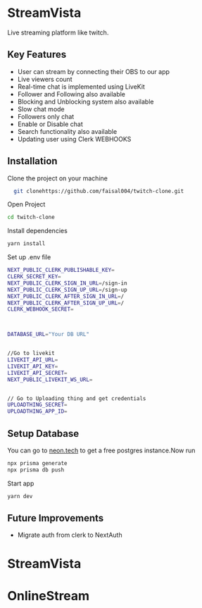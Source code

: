 




# StreamVista

Live streaming platform like twitch.

## Key Features

- User can stream by connecting their OBS to our app
- Live viewers count
- Real-time chat is implemented using LiveKit
- Follower and Following also available
- Blocking and Unblocking system also available
- Slow chat mode
- Followers only chat
- Enable or Disable chat
- Search functionality also available
- Updating user using Clerk WEBHOOKS


## Installation

Clone the project on your machine

```bash
  git clonehttps://github.com/faisal004/twitch-clone.git
```
Open Project
```bash
cd twitch-clone
```
Install dependencies
```bash
yarn install
```

Set up .env file
```bash
NEXT_PUBLIC_CLERK_PUBLISHABLE_KEY=
CLERK_SECRET_KEY=
NEXT_PUBLIC_CLERK_SIGN_IN_URL=/sign-in
NEXT_PUBLIC_CLERK_SIGN_UP_URL=/sign-up
NEXT_PUBLIC_CLERK_AFTER_SIGN_IN_URL=/
NEXT_PUBLIC_CLERK_AFTER_SIGN_UP_URL=/
CLERK_WEBHOOK_SECRET=



DATABASE_URL="Your DB URL"


//Go to livekit
LIVEKIT_API_URL=
LIVEKIT_API_KEY=
LIVEKIT_API_SECRET=
NEXT_PUBLIC_LIVEKIT_WS_URL=


// Go to Uploading thing and get credentials
UPLOADTHING_SECRET=
UPLOADTHING_APP_ID=
```

## Setup Database
You can go to [neon.tech](https://neon.tech) to get a free postgres instance.Now run
```bash
npx prisma generate
npx prisma db push

```
Start app
```bash
yarn dev
```

## Future Improvements

- Migrate auth from clerk to NextAuth




# StreamVista
# OnlineStream
